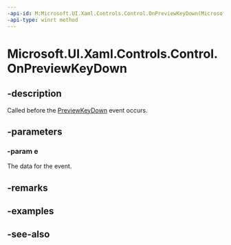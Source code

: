 ```yaml
---
-api-id: M:Microsoft.UI.Xaml.Controls.Control.OnPreviewKeyDown(Microsoft.UI.Xaml.Input.KeyRoutedEventArgs)
-api-type: winrt method
---
```


<!-- Method syntax.
virtual protected void Control.OnPreviewKeyDown(KeyRoutedEventArgs e)
-->

# Microsoft.UI.Xaml.Controls.Control.OnPreviewKeyDown

## -description

Called before the [PreviewKeyDown](../microsoft.ui.xaml/uielement_previewkeydown.md) event occurs.

## -parameters
### -param e

The data for the event.

## -remarks

## -examples

## -see-also



